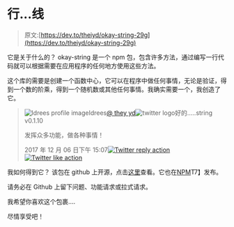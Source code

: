 # 行...线

> 原文:[https://dev.to/theiyd/okay-string-29g](https://dev.to/theiyd/okay-string-29g)

它是关于什么的？
okay-string 是一个 npm 包，包含许多方法，通过编写一行代码就可以根据需要在应用程序的任何地方使用这些方法。

这个库的需要是创建一个函数中心，它可以在程序中做任何事情，无论是验证，得到一个数的阶乘，得到一个随机数或其他任何事情。我确实需要一个，我创造了它。

> ![Idrees profile image](../Images/78e0bc51bb44c1355502d26c59196351.png)Idrees[@ they yd](https://dev.to/theiyd)![twitter logo](../Images/4c8a2313941dda016bf4d78d103264aa.png)好的.....string
> v0.1.10
> 
> 发挥众多功能，做各种事情！
> 
> 2017 年 12 月 06 日下午 15:07[![Twitter reply action](../Images/44d8b042100e231770330321e5b63d65.png)](https://twitter.com/intent/tweet?in_reply_to=938424716997533696)[![Twitter like action](../Images/2e93f7775eadefab8bcd34a4542cc5a7.png)](https://twitter.com/intent/like?tweet_id=938424716997533696)

我如何得到它？
该包在 github 上开源，点击[这里](https://github.com/theIYD/okay-string)查看。它也在[NPM](https://www.npmjs.com/package/okay-string)T7】发布。

请务必在 Github 上留下问题、功能请求或拉式请求。

我希望你喜欢这个包裹....

尽情享受吧！